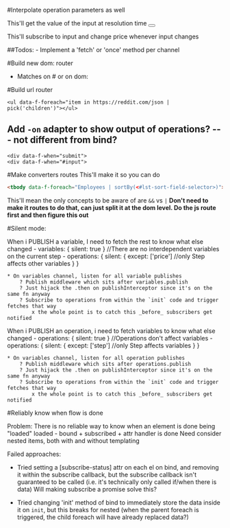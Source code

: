 #Interpolate operation parameters as well

This'll get the value of the input at resolution time
<button data-f-on-click="submit(<#inp>)"></button>

This'll subscribe to input and change price whenever input changes
<div data-f-on-click="price[<#inp>]"></div>

##Todos:
    - Implement a 'fetch' or 'once' method per channel

#Build new dom: router
- Matches on # or on dom:<any valid css selector>
<div data-f-on-click="variables:price[<#inp>,<#inp2>]"></div>

#Build url router
```
<ul data-f-foreach="item in https://reddit.com/json | pick('children')"></ul>
```


## Add `-on` adapter to show output of operations? --- not different from bind?
```
<div data-f-when="submit">
<div data-f-when="#input">
```

#Make converters routes
This'll make it so you can do

```html
<tbody data-f-foreach="Employees | sortBy(<#lst-sort-field-selector>)"></tbody>
```

This'll mean the only concepts to be aware of are `&&` vs `|`
**Don't need to make it routes to do that, can just split it at the dom level. Do the js route first and then figure this out**

#Silent mode:

When i PUBLISH a variable, I need to fetch the rest to know what else changed
    - variables: { silent: true } //There are no interdependent variables on the current step
    - operations: {
        silent: {
            except: ['price'] //only Step affects other variables
        }
    }

    * On variables channel, listen for all variable publishes
        ? Publish middleware which sits after variables.publish
        ? Just hijack the .then on publishInterceptor since it's on the same fn anyway
        ? Subscribe to operations from within the `init` code and trigger fetches that way
            x the whole point is to catch this _before_ subscribers get notified

When i PUBLISH an operation, i need to fetch variables to know what else changed
    - operations: { silent: true } //Operations don't affect variables
    - operations: {
        silent: {
            except: ['step'] //only Step affects variables
        }
    }

    * On variables channel, listen for all operation publishes
        ? Publish middleware which sits after operations.publish
        ? Just hijack the .then on publishInterceptor since it's on the same fn anyway
        ? Subscribe to operations from within the `init` code and trigger fetches that way
            x the whole point is to catch this _before_ subscribers get notified


#Reliably know when flow is done

Problem: There is no reliable way to know when an element is done being "loaded"
loaded - bound + subscribed + attr handler is done
Need consider nested items, both with and without templating 

Failed approaches:

- Tried setting a [subscribe-status] attr on each el on bind, and removing it within the subscribe callback, but the subscribe callback isn't guaranteed to be called (i.e. it's technically only called if/when there is data)
    Will making subscribe a promise solve this?

- Tried changing 'init' method of bind to immediately store the data inside it on `init`, but this breaks for nested (when the parent foreach is triggered, the child foreach will have already replaced data?)
